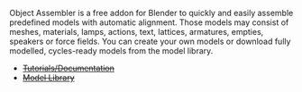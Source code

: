 Object Assembler is a free addon for Blender to quickly and easily assemble
predefined models with automatic alignment. Those models may consist of meshes,
materials, lamps, actions, text, lattices, armatures, empties, speakers or force
fields. You can create your own models or download fully modelled, cycles-ready
models from the model library.

- [~~Tutorials/Documentation~~](http://www.emptygraphics.com/tutorials)
- [~~Model Library~~](http://www.emptygraphics.com/modelle)

